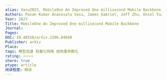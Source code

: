 ```yaml
---
alias: Vasu2023, MobileOne An Improved One millisecond Mobile Backbone, MobileOne
Authors: Pavan Kumar Anasosalu Vasu, James Gabriel, Jeff Zhu, Oncel Tuzel, Anurag Ranjan
Year: 2023
Title: MobileOne An Improved One millisecond Mobile Backbone
Journal: 
Pages: 
DOI: 10.48550/arXiv.2206.04040
Publisher: arXiv
Place: 
tags: 模型加速 轻量化网络 结构重参数化
rating: ⭐⭐⭐⭐
share: true
ptype: article
阅读程度: 精读
---
```


